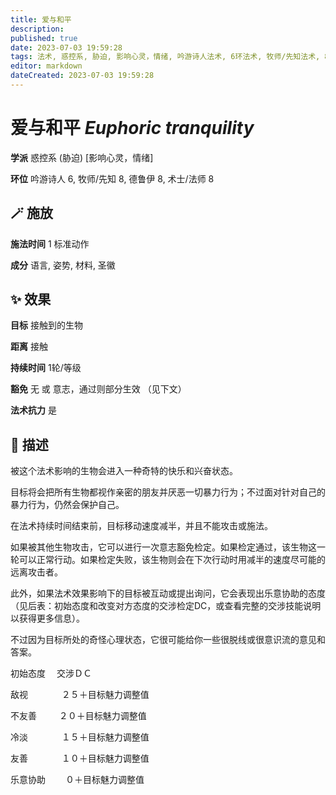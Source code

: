 ```yaml
---
title: 爱与和平
description: 
published: true
date: 2023-07-03 19:59:28
tags: 法术, 惑控系, 胁迫, 影响心灵，情绪, 吟游诗人法术, 6环法术, 牧师/先知法术, 8环法术, 德鲁伊法术, 术士/法师法术
editor: markdown
dateCreated: 2023-07-03 19:59:28
---
```


# **爱与和平** *Euphoric tranquility*

**学派** 惑控系 (胁迫) \[影响心灵，情绪\] 

**环位** 吟游诗人 6, 牧师/先知 8, 德鲁伊 8, 术士/法师 8

## 🪄 施放

**施法时间** 1 标准动作

**成分** 语言, 姿势, 材料, 圣徽

## ✨ 效果 

**目标** 接触到的生物 

**距离** 接触  

**持续时间** 1轮/等级 

**豁免** 无 或 意志，通过则部分生效 （见下文）

**法术抗力** 是

## 📖 描述

被这个法术影响的生物会进入一种奇特的快乐和兴奋状态。

目标将会把所有生物都视作亲密的朋友并厌恶一切暴力行为；不过面对针对自己的暴力行为，仍然会保护自己。

在法术持续时间结束前，目标移动速度减半，并且不能攻击或施法。

如果被其他生物攻击，它可以进行一次意志豁免检定。如果检定通过，该生物这一轮可以正常行动。如果检定失败，该生物则会在下次行动时用减半的速度尽可能的远离攻击者。

此外，如果法术效果影响下的目标被互动或提出询问，它会表现出乐意协助的态度 （见后表：初始态度和改变对方态度的交涉检定DC，或查看完整的交涉技能说明以获得更多信息）。

不过因为目标所处的奇怪心理状态，它很可能给你一些很脱线或很意识流的意见和答案。

初始态度　 交涉ＤＣ

敌视　 　 　 ２５＋目标魅力调整值

不友善　 　  ２０＋目标魅力调整值

冷淡　 　 　 １５＋目标魅力调整值

友善　 　 　 １０＋目标魅力调整值

乐意协助　 　０＋目标魅力调整值
    